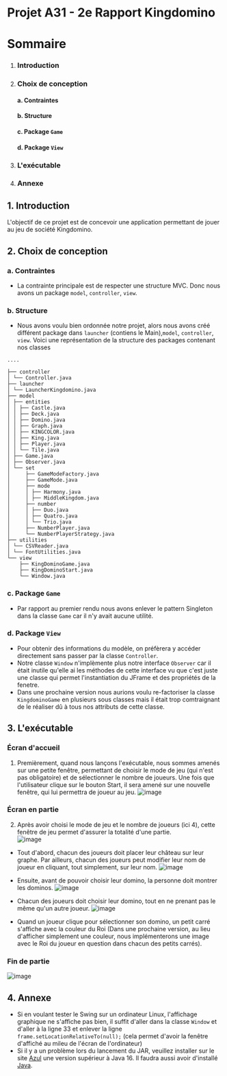 
# Projet A31 - 2e Rapport Kingdomino

# Sommaire
1. ### Introduction
2. ### Choix de conception
   #### a. Contraintes
   #### b. Structure
   #### c. Package `Game`
   #### d. Package `View`
3. ### L'exécutable
4. ### Annexe

## 1.  Introduction

L'objectif de ce projet est de concevoir une application permettant de jouer au jeu de société Kingdomino.

## 2. Choix de conception

### a. Contraintes
- La contrainte principale est de respecter une structure MVC. Donc nous avons un package `model`, `controller`, `view`.
### b. Structure
- Nous avons voulu bien ordonnée notre projet, alors nous avons créé différent package dans `launcher` (contiens le Main),`model`, `controller`, `view`. Voici une représentation de la structure des packages contenant nos classes

```
....

├── controller
│ └── Controller.java
├── launcher
│ └── LauncherKingdomino.java
├── model
│ ├── entities
│ │ ├── Castle.java
│ │ ├── Deck.java
│ │ ├── Domino.java
│ │ ├── Graph.java
│ │ ├── KINGCOLOR.java
│ │ ├── King.java
│ │ ├── Player.java
│ │ └── Tile.java
│ ├── Game.java
│ ├── Observer.java
│ └── set
│     ├── GameModeFactory.java
│     ├── GameMode.java
│     ├── mode
│     │ ├── Harmony.java
│     │ ├── MiddleKingdom.java
│     ├── number
│     │ ├── Duo.java
│     │ ├── Quatro.java
│     │ └── Trio.java
│     ├── NumberPlayer.java
│     └── NumberPlayerStrategy.java
├── utilities
│ └── CSVReader.java
│ └── FontUtilities.java
└── view
    ├── KingDominoGame.java
    ├── KingDominoStart.java
    └── Window.java

```

### c. Package `Game`
- Par rapport au premier rendu nous avons enlever le pattern Singleton dans la classe `Game` car il n'y avait aucune utilité.

### d. Package `View`
- Pour obtenir des informations du modèle, on préfèrera y accéder directement sans passer par la classe `Controller`. 
- Notre classe `Window` n'implèmente plus notre interface `Observer` car il était inutile qu'elle ai les méthodes de cette interface vu que c'est juste une classe qui permet l'instantiation du JFrame et des propriétés de la fenetre. 
- Dans une prochaine version nous aurions voulu re-factoriser la classe `KingdominoGame` en plusieurs sous classes mais il était trop comtraignant de le réaliser dû à tous nos attributs de cette classe.

## 3. L'exécutable
### Écran d'accueil
1. Premièrement, quand nous lançons l'exécutable, nous sommes amenés sur une petite fenêtre, permettant de choisir le mode de jeu (qui n'est pas obligatoire) et de sélectionner le nombre de joueurs. Une fois que l'utilisateur clique sur le bouton Start, il sera amené sur une nouvelle fenêtre, qui lui permettra de joueur au jeu.
    ![image](https://imgur.com/5SSojbq.png)

### Écran en partie
2. Après avoir choisi le mode de jeu et le nombre de joueurs (ici 4), cette fenêtre de jeu permet d'assurer la totalité d'une partie.\
   ![image](https://imgur.com/uy7Tjw6.png)

- Tout d'abord, chacun des joueurs doit placer leur château sur leur graphe. Par ailleurs, chacun des joueurs peut modifier leur nom de joueur en cliquant, tout simplement, sur leur nom.
![image](https://imgur.com/uy7Tjw6.png)

- Ensuite, avant de pouvoir choisir leur domino, la personne doit montrer les dominos.
  ![image](https://imgur.com/3K96Woy.png) 
- Chacun des joueurs doit choisir leur domino, tout en ne prenant pas le même qu'un autre joueur.
  ![image](https://imgur.com/MZV1ybP.png) 
- Quand un joueur clique pour sélectionner son domino, un petit carré s'affiche avec la couleur du Roi (Dans une prochaine version, au lieu d'afficher simplement une couleur, nous implémenterons une image avec le Roi du joueur en question dans chacun des petits carrés).

### Fin de partie
![image](https://imgur.com/Y60uKcQ.png)


## 4. Annexe
- Si en voulant tester le Swing sur un ordinateur Linux, l'affichage graphique ne s'affiche pas bien, il suffit d'aller dans la classe `Window` et d'aller à la ligne 33 et enlever la ligne `frame.setLocationRelativeTo(null);` (cela permet d'avoir la fenêtre d'affiché au mileu de l'écran de l'ordinateur)
- Si il y a un problème lors du lancement du JAR, veuillez installer sur le site [Azul](https://www.azul.com/downloads/?package=jdk) une version supérieur à Java 16. Il faudra aussi avoir d'installé [Java](https://www.java.com/fr/download/manual.jsp).
